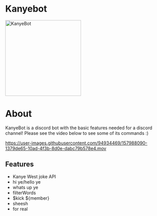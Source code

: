 # Kanyebot
<img width="239" alt="KanyeBot" src="https://user-images.githubusercontent.com/94934469/157989296-0e70b9ee-a71a-4d30-bc1a-761d26f67d0e.png">


# About

KanyeBot is a discord bot with the basic features needed for a discord channel! Please see the video below to see some of its commands :)


https://user-images.githubusercontent.com/94934469/157988090-1379de65-10ad-4f3b-8d0e-dabc79b578e4.mov

## Features


*   Kanye West joke API
*   hi ye/hello ye
*   whats up ye
*   filterWords
*   $kick ${member}
*   sheesh
*   for real



